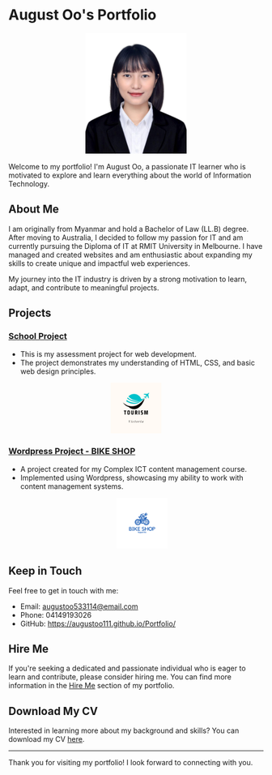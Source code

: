 # August Oo's Portfolio

<p align="center">
  <img src="images/passport.jpg" alt="Profile Image" style="width:200px;">
</p>

Welcome to my portfolio! I'm August Oo, a passionate IT learner who is motivated to explore and learn everything about the world of Information Technology.

## About Me

I am originally from Myanmar and hold a Bachelor of Law (LL.B) degree. After moving to Australia, I decided to follow my passion for IT and am currently pursuing the Diploma of IT at RMIT University in Melbourne. I have managed and created websites and am enthusiastic about expanding my skills to create unique and impactful web experiences.

My journey into the IT industry is driven by a strong motivation to learn, adapt, and contribute to meaningful projects.

## Projects

### [School Project](A1_AugustOo_s4019427/index.html)
- This is my assessment project for web development.
- The project demonstrates my understanding of HTML, CSS, and basic web design principles.
<p align="center">
  <img src="A1_AugustOo_s4019427/images/tourism.png" alt="Project 1" style="width:100px;">
</p>


### [Wordpress Project - BIKE SHOP](http://localhost/testsite/)
- A project created for my Complex ICT content management course.
- Implemented using Wordpress, showcasing my ability to work with content management systems.
   <p align="center">
  <img src="images/bikeshop.png" alt="Project 1" style="width:100px;">
</p>

## Keep in Touch

Feel free to get in touch with me:
- Email: augustoo533114@email.com
- Phone: 04149193026
- GitHub: https://augustoo111.github.io/Portfolio/

## Hire Me

If you're seeking a dedicated and passionate individual who is eager to learn and contribute, please consider hiring me. You can find more information in the [Hire Me](hireme.html) section of my portfolio.

## Download My CV

Interested in learning more about my background and skills? You can download my CV [here](images/CV.pdf).

---

Thank you for visiting my portfolio! I look forward to connecting with you.
